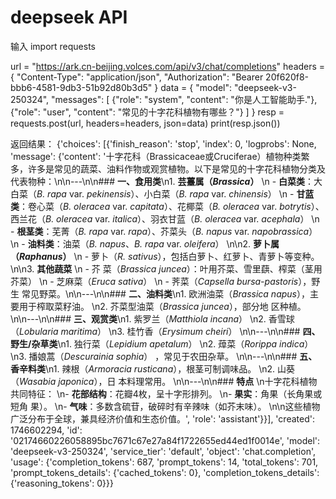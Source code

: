 # deepseek API
输入
import requests

url = "https://ark.cn-beijing.volces.com/api/v3/chat/completions"
headers = {
    "Content-Type": "application/json",
    "Authorization": "Bearer 20f620f8-bbb6-4581-9db3-51b92d80b3d5"
}
data = {
    "model": "deepseek-v3-250324",
    "messages": [
        {"role": "system", "content": "你是人工智能助手."},
        {"role": "user", "content": "常见的十字花科植物有哪些？"}
    ]
}
resp = requests.post(url, headers=headers, json=data)
print(resp.json())

返回结果：
{'choices': [{'finish_reason': 'stop', 'index': 0, 'logprobs': None, 'message': {'content': '十字花科（Brassicaceae或Cruciferae）植物种类繁多，许多是常见的蔬菜、油料作物或观赏植物。以下是常见的十字花科植物分类及代表物种：\n\n---\n\n### **一、食用类**\n1. **芸薹属（*Brassica*）**  \n   - **白菜类**：大白菜（*B. rapa* var. *pekinensis*）、小白菜（*B. rapa* var. *chinensis*）  \n   - **甘蓝类**：卷心菜（*B. oleracea* var. *capitata*）、花椰菜（*B. oleracea* var. *botrytis*）、西兰花（*B. oleracea* var. *italica*）、羽衣甘蓝（*B. oleracea* var. *acephala*）  \n   - **根茎类**：芜菁（*B. rapa* var. *rapa*）、芥菜头（*B. napus* var. *napobrassica*）  \n   - **油料类**：油菜（*B. napus*、*B. rapa* var. *oleifera*）  \n\n2. **萝卜属（*Raphanus*）**  \n   - 萝卜（*R. sativus*），包括白萝卜、红萝卜、青萝卜等变种。\n\n3. **其他蔬菜**  \n   - 芥 菜（*Brassica juncea*）：叶用芥菜、雪里蕻、榨菜（茎用芥菜）  \n   - 芝麻菜（*Eruca sativa*）  \n   - 荠菜（*Capsella bursa-pastoris*），野生 常见野菜。\n\n---\n\n### **二、油料类**\n1. 欧洲油菜（*Brassica napus*），主要用于榨取菜籽油。  \n2. 芥菜型油菜（*Brassica juncea*），部分地 区种植。  \n\n---\n\n### **三、观赏类**\n1. 紫罗兰（*Matthiola incana*）  \n2. 香雪球（*Lobularia maritima*）  \n3. 桂竹香（*Erysimum cheiri*）  \n\n---\n\n### **四、野生/杂草类**\n1. 独行菜（*Lepidium apetalum*）  \n2. 蔊菜（*Rorippa indica*）  \n3. 播娘蒿（*Descurainia sophia*） ，常见于农田杂草。  \n\n---\n\n### **五、香辛料类**\n1. 辣根（*Armoracia rusticana*），根茎可制调味品。  \n2. 山葵（*Wasabia japonica*），日 本料理常用。  \n\n---\n\n### **特点**  \n十字花科植物共同特征：  \n- **花部结构**：花瓣4枚，呈十字形排列。  \n- **果实**：角果（长角果或短角 果）。  \n- **气味**：多数含硫苷，破碎时有辛辣味（如芥末味）。  \n\n这些植物广泛分布于全球，兼具经济价值和生态价值。', 'role': 'assistant'}}], 'created': 1746602294, 'id': '02174660226058895bc7671c67e27a84f1722655ed44ed1f0014e', 'model': 'deepseek-v3-250324', 'service_tier': 'default', 'object': 'chat.completion', 'usage': {'completion_tokens': 687, 'prompt_tokens': 14, 'total_tokens': 701, 'prompt_tokens_details': {'cached_tokens': 0}, 'completion_tokens_details': {'reasoning_tokens': 0}}}
